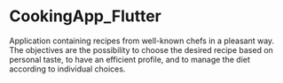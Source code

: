 # CookingApp_Flutter
Application containing recipes from well-known chefs in a pleasant way. The objectives are the possibility to choose the desired recipe based on personal taste, to have an efficient profile, and to manage the diet according to individual choices.
